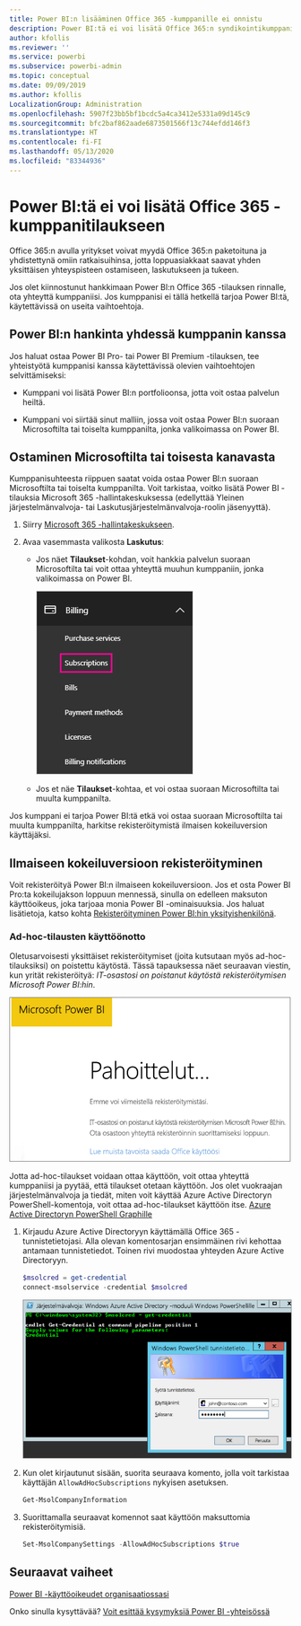 ```yaml
---
title: Power BI:n lisääminen Office 365 -kumppanille ei onnistu
description: Power BI:tä ei voi lisätä Office 365:n syndikointikumppanille. Syndikoitu malli on Office 365:n käyttämä ostamisen malli.
author: kfollis
ms.reviewer: ''
ms.service: powerbi
ms.subservice: powerbi-admin
ms.topic: conceptual
ms.date: 09/09/2019
ms.author: kfollis
LocalizationGroup: Administration
ms.openlocfilehash: 5907f23bb5bf1bcdc5a4ca3412e5331a09d145c9
ms.sourcegitcommit: bfc2baf862aade6873501566f13c744efdd146f3
ms.translationtype: HT
ms.contentlocale: fi-FI
ms.lasthandoff: 05/13/2020
ms.locfileid: "83344936"
---
```

# <a name="unable-to-add-power-bi-to-office-365-partner-subscription"></a>Power BI:tä ei voi lisätä Office 365 -kumppanitilaukseen

Office 365:n avulla yritykset voivat myydä Office 365:n paketoituna ja yhdistettynä omiin ratkaisuihinsa, jotta loppuasiakkaat saavat yhden yksittäisen yhteyspisteen ostamiseen, laskutukseen ja tukeen.

Jos olet kiinnostunut hankkimaan Power BI:n Office 365 -tilauksen rinnalle, ota yhteyttä kumppaniisi. Jos kumppanisi ei tällä hetkellä tarjoa Power BI:tä, käytettävissä on useita vaihtoehtoja.

## <a name="work-with-your-partner-to-purchase-power-bi"></a>Power BI:n hankinta yhdessä kumppanin kanssa

Jos haluat ostaa Power BI Pro- tai Power BI Premium -tilauksen, tee yhteistyötä kumppanisi kanssa käytettävissä olevien vaihtoehtojen selvittämiseksi:

* Kumppani voi lisätä Power BI:n portfolioonsa, jotta voit ostaa palvelun heiltä.

* Kumppani voi siirtää sinut malliin, jossa voit ostaa Power BI:n suoraan Microsoftilta tai toiselta kumppanilta, jonka valikoimassa on Power BI.

## <a name="purchase-from-microsoft-or-another-channel"></a>Ostaminen Microsoftilta tai toisesta kanavasta

Kumppanisuhteesta riippuen saatat voida ostaa Power BI:n suoraan Microsoftilta tai toiselta kumppanilta. Voit tarkistaa, voitko lisätä Power BI -tilauksia Microsoft 365 -hallintakeskuksessa (edellyttää Yleinen järjestelmänvalvoja- tai Laskutusjärjestelmänvalvoja-roolin jäsenyyttä).

1. Siirry [Microsoft 365 -hallintakeskukseen](https://admin.microsoft.com/AdminPortal/Home#/homepage).

1. Avaa vasemmasta valikosta **Laskutus**:

    * Jos näet **Tilaukset**-kohdan, voit hankkia palvelun suoraan Microsoftilta tai voit ottaa yhteyttä muuhun kumppaniin, jonka valikoimassa on Power BI.

        ![Laskutus ja tilaukset](media/service-admin-syndication-partner/billingsub.png)

    * Jos et näe **Tilaukset**-kohtaa, et voi ostaa suoraan Microsoftilta tai muulta kumppanilta.

Jos kumppani ei tarjoa Power BI:tä etkä voi ostaa suoraan Microsoftilta tai muulta kumppanilta, harkitse rekisteröitymistä ilmaisen kokeiluversion käyttäjäksi.

## <a name="sign-up-for-a-free-trial"></a>Ilmaiseen kokeiluversioon rekisteröityminen

Voit rekisteröityä Power BI:n ilmaiseen kokeiluversioon. Jos et osta Power BI Pro:ta kokeilujakson loppuun mennessä, sinulla on edelleen maksuton käyttöoikeus, joka tarjoaa monia Power BI -ominaisuuksia. Jos haluat lisätietoja, katso kohta [Rekisteröityminen Power BI:hin yksityishenkilönä](../fundamentals/service-self-service-signup-for-power-bi.md).

### <a name="enable-ad-hoc-subscriptions"></a>Ad-hoc-tilausten käyttöönotto

Oletusarvoisesti yksittäiset rekisteröitymiset (joita kutsutaan myös ad-hoc-tilauksiksi) on poistettu käytöstä. Tässä tapauksessa näet seuraavan viestin, kun yrität rekisteröityä: *IT-osastosi on poistanut käytöstä rekisteröitymisen Microsoft Power BI:hin*.

![Pahoittelut-kuva](media/service-admin-syndication-partner/sorry.png)

Jotta ad-hoc-tilaukset voidaan ottaa käyttöön, voit ottaa yhteyttä kumppaniisi ja pyytää, että tilaukset otetaan käyttöön. Jos olet vuokraajan järjestelmänvalvoja ja tiedät, miten voit käyttää Azure Active Directoryn PowerShell-komentoja, voit ottaa ad-hoc-tilaukset käyttöön itse. [Azure Active Directoryn PowerShell Graphille](/powershell/azure/active-directory/install-adv2/)

1. Kirjaudu Azure Active Directoryyn käyttämällä Office 365 -tunnistetietojasi. Alla olevan komentosarjan ensimmäinen rivi kehottaa antamaan tunnistetiedot. Toinen rivi muodostaa yhteyden Azure Active Directoryyn.

    ```powershell
    $msolcred = get-credential
    connect-msolservice -credential $msolcred
    ```

    ![Tunnistetietojen antaminen](media/service-admin-syndication-partner/aad-signin.png)

1. Kun olet kirjautunut sisään, suorita seuraava komento, jolla voit tarkistaa käyttäjän `AllowAdHocSubscriptions` nykyisen asetuksen.

    ```powershell
    Get-MsolCompanyInformation
    ```

1. Suorittamalla seuraavat komennot saat käyttöön maksuttomia rekisteröitymisiä.

    ```powershell
    Set-MsolCompanySettings -AllowAdHocSubscriptions $true
    ```

## <a name="next-steps"></a>Seuraavat vaiheet

[Power BI -käyttöoikeudet organisaatiossasi](service-admin-licensing-organization.md)

Onko sinulla kysyttävää? [Voit esittää kysymyksiä Power BI -yhteisössä](https://community.powerbi.com/)